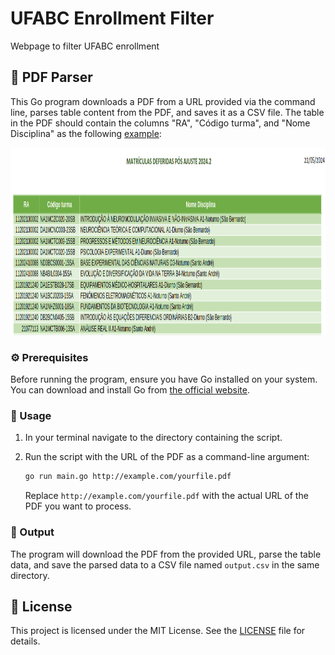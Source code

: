 # UFABC Enrollment Filter

Webpage to filter UFABC enrollment

## 📄 PDF Parser

This Go program downloads a PDF from a URL provided via the command line, parses table content from the PDF, and saves it as a CSV file. The table in the PDF should contain the columns "RA", "Código turma", and "Nome Disciplina" as the following [example](https://prograd.ufabc.edu.br/pdf/ajuste_2024_2_matriculas_deferidas.pdf):

<p align="center">
    <img src="./assets/example-pdf.png" height="300">
</p>

### ⚙️ Prerequisites

Before running the program, ensure you have Go installed on your system. You can download and install Go from [the official website](https://go.dev/doc/install).

### 🚀 Usage

1. In your terminal navigate to the directory containing the script.

2. Run the script with the URL of the PDF as a command-line argument:

   ```sh
   go run main.go http://example.com/yourfile.pdf
   ```

   Replace `http://example.com/yourfile.pdf` with the actual URL of the PDF you want to process.

### 📂 Output

The program will download the PDF from the provided URL, parse the table data, and save the parsed data to a CSV file named `output.csv` in the same directory.

## 📜 License

This project is licensed under the MIT License. See the [LICENSE](LICENSE) file for details.

